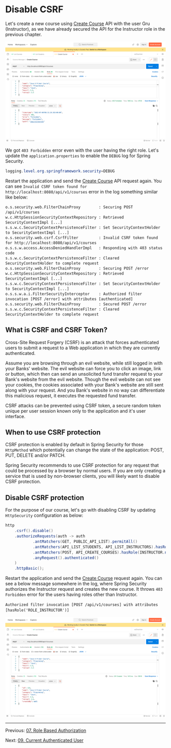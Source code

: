 # Disable CSRF

Let's create a new course using [Create Course](http://localhost:8080/api/v1/courses) API with the user Gru (Instructor), as we have already secured the API for the Instructor role in the previous chapter.

![Create Course - 403 Forbidden - Gru](./assets/create_course_403.png)

We got `403 Forbidden` error even with the user having the right role. Let's update the `application.properties` to enable the `DEBUG` log for Spring Security.

```java
logging.level.org.springframework.security=DEBUG
```

Restart the application and send the [Create Course](http://localhost:8080/api/v1/courses) API request again. You can see `Invalid CSRF token found for http://localhost:8080/api/v1/courses` error in the log something similar like below:

```log
o.s.security.web.FilterChainProxy        : Securing POST /api/v1/courses
w.c.HttpSessionSecurityContextRepository : Retrieved SecurityContextImpl [...]
s.s.w.c.SecurityContextPersistenceFilter : Set SecurityContextHolder to SecurityContextImpl [...]
o.s.security.web.csrf.CsrfFilter         : Invalid CSRF token found for http://localhost:8080/api/v1/courses
o.s.s.w.access.AccessDeniedHandlerImpl   : Responding with 403 status code
s.s.w.c.SecurityContextPersistenceFilter : Cleared SecurityContextHolder to complete request
o.s.security.web.FilterChainProxy        : Securing POST /error
w.c.HttpSessionSecurityContextRepository : Retrieved SecurityContextImpl [...]
s.s.w.c.SecurityContextPersistenceFilter : Set SecurityContextHolder to SecurityContextImpl [...]
o.s.s.w.a.i.FilterSecurityInterceptor    : Authorized filter invocation [POST /error] with attributes [authenticated]
o.s.security.web.FilterChainProxy        : Secured POST /error
s.s.w.c.SecurityContextPersistenceFilter : Cleared SecurityContextHolder to complete request
```

## What is CSRF and CSRF Token?

Cross-Site Request Forgery (CSRF) is an attack that forces authenticated users to submit a request to a Web application in which they are currently authenticated.

Assume you are browsing through an evil website, while still logged in with your Banks' website. The evil website can force you to click an image, link or button, which then can send an unsolicited fund transfer request to your Bank's website from the evil website. Though the evil website can not see your cookies, the cookies associated with your Bank's website are still sent along with your request. And you Bank's website in no way can differentiate this malicious request, it executes the requested fund transfer.

CSRF attacks can be prevented using CSRF token, a secure random token unique per user session known only to the application and it's user interface.

## When to use CSRF protection

CSRF protection is enabled by default in Spring Security for those `HttpMethod` which potentially can change the state of the application: POST, PUT, DELETE and/or PATCH.

Spring Security recommends to use CSRF protection for any request that could be processed by a browser by normal users. If you are only creating a service that is used by non-browser clients, you will likely want to disable CSRF protection.

## Disable CSRF protection

For the purpose of our course, let's go with disabling CSRF by updating `HttpSecurity` configuration as below:

```java
http
	.csrf().disable()  
	.authorizeRequests(auth -> auth  
	        .antMatchers(GET, PUBLIC_API_LIST).permitAll()  
	        .antMatchers(API_LIST_STUDENTS, API_LIST_INSTRUCTORS).hasRole(ADMIN.name())  
	        .antMatchers(POST, API_CREATE_COURSES).hasRole(INSTRUCTOR.name())  
	        .anyRequest().authenticated()  
	)  
	.httpBasic();
```

Restart the application and send the [Create Course](http://localhost:8080/api/v1/courses) request again. You can see a below message somewhere in the log, where Spring Security authorizes the Instructor request and creates the new course. It throws `403 Forbidden` error for the users having roles other than Instructor.

`Authorized filter invocation [POST /api/v1/courses] with attributes [hasRole('ROLE_INSTRUCTOR')]`

![Create Course - 403 Forbidden - Gru](./assets/create_course_201.png)

***

Previous: [07. Role Based Authorization](https://github.com/SankaranarayananMurugan/spring-security-guide/tree/main/07.%20Role%20Based%20Authorization)

Next: [09. Current Authenticated User](https://github.com/SankaranarayananMurugan/spring-security-guide/tree/main/09.%20Current%20Authenticated%20User)